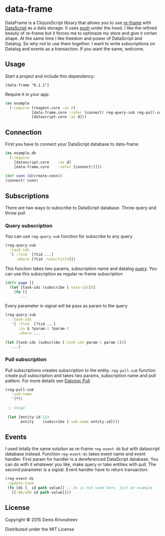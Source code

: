 # data-frame

DataFrame is a ClojureScript library that allows you to use [re-frame](https://github.com/Day8/re-frame) with [DataScript](https://github.com/tonsky/datascript) as a data storage. It uses [posh](https://github.com/mpdairy/posh) under the hood.
I like the refined beauty of re-frame but it forces me to optimaze my store and give it certan shape. At the same time I like freedom and power of DataScript and Datalog. So why not to use them together. 
I want to write subscriptions on Datalog and events as a transaction. If you want the same, welcome.

## Usage

Start a project and include this dependency:
```
[data-frame "0.1.1"]
```
Require it in your app:
```clojure
(ns example
  (:require [reagent.core :as r]
            [data-frame.core :refer [connect! reg-query-sub reg-pull-sub reg-event-ds]]
            [datascript.core :as d]))
```

## Connection

First you have to connect your DataScript database to data-frame. 

```clojure
(ns example.db
  (:require
    [datascript.core    :as d]
    [data-frame.core    :refer [connect!]]))
    
(def conn (d/create-conn))
(connect! conn)
```

## Subscriptions

There are two ways to subscribe to DataScript database. Throw query and throw pull

### Query subscription

You can use `reg-query-sub` function for subscribe to any query
```clojure
(reg-query-sub
  :task-ids
  '[ :find  [?tid ...]
     :where [?tid :task/title]])
```
This function takes two params, subscription name and datalog [query](http://docs.datomic.com/query.html#sec-5). You can use this subscription as regular re-frame subscription
```clojure
(defn page []
  (let [task-ids (subscribe [:task-ids])]
    (fn []
       ...
```
Every parameter in signal will be pass as param to the query
```clojure
(reg-query-sub
   :task-ids
   '[ :find  [?tid ...]
      :in $ ?param-1 ?param-2
      :where ...
      
(let [task-ids (subscribe [:task-ids param-1 param-2])]
   ...)
```

### Pull subscription

Pull subscriptions creates subscription to the entity. `reg-pull-sub` function create pull subscription and takes two params, subscription name and pull pattern. For more details see [Datomic Pull](http://docs.datomic.com/pull.html)
```clojure
(reg-pull-sub
   :sub-name
   '[*])
   
 ;; Usage
 
 (let [entity-id 123
       entity    (subscribe [:sub-name entity-id])])
 ```
 
 ## Events
 
 I used totally the same solution as re-frame `reg-event-db` but with datascript database instead. Function `reg-event-ds` takes event name and event handler. First param for handler is a dereferenced DataScript database. You can do with it whatewer you like, make query or take entities with pull. The second parameter is a signal. Event handler have to return transaction.
 
 ```clojure
 (reg-event-ds
  :update-task
  (fn [ds [_ id path value]] ;; ds is not used here, just an example
    [[:db/add id path value]]))
 ```
 
 ## License
 
 Copyright © 2015 Denis Krivosheev
 
 Distributed under the MIT License

